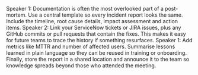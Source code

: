 Speaker 1: Documentation is often the most overlooked part of a post-mortem. Use a central template so every incident report looks the same. Include the timeline, root cause details, impact assessment and action items.
Speaker 2: Link your ServiceNow tickets or JIRA issues, plus any GitHub commits or pull requests that contain the fixes. This makes it easy for future teams to trace the history if something resurfaces.
Speaker 1: Add metrics like MTTR and number of affected users. Summarise lessons learned in plain language so they can be reused in training or onboarding. Finally, store the report in a shared location and announce it to the team so knowledge spreads beyond those who attended the meeting.
